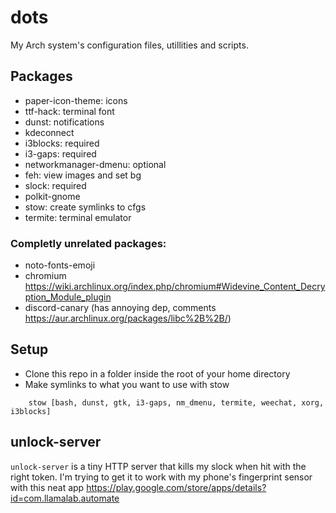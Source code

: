 # dots
My Arch system's configuration files, utillities and scripts.

## Packages
* paper-icon-theme: icons
* ttf-hack: terminal font
* dunst: notifications
* kdeconnect
* i3blocks: required
* i3-gaps: required
* networkmanager-dmenu: optional
* feh: view images and set bg
* slock: required
* polkit-gnome
* stow: create symlinks to cfgs
* termite: terminal emulator

### Completly unrelated packages:
* noto-fonts-emoji
* chromium https://wiki.archlinux.org/index.php/chromium#Widevine_Content_Decryption_Module_plugin
* discord-canary (has annoying dep, comments https://aur.archlinux.org/packages/libc%2B%2B/)

## Setup
* Clone this repo in a folder inside the root of your home directory
* Make symlinks to what you want to use with stow
```
    stow [bash, dunst, gtk, i3-gaps, nm_dmenu, termite, weechat, xorg, i3blocks]
```

## unlock-server
`unlock-server` is a tiny HTTP server that kills my slock when hit with the right token. I'm trying to get it to work with my phone's fingerprint sensor with this neat app https://play.google.com/store/apps/details?id=com.llamalab.automate